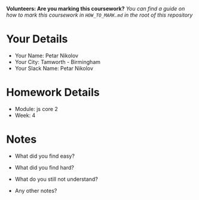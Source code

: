 <!--

The title for your pull request should be made in this format

CITY CLASS_NO - FIRST_NAME LAST_NAME - MODULE - WEEK_NO

For example,

London Class 7 - Chris Owen - HTML/CSS - Week 1

Please complete the details below this message

-->

**Volunteers: Are you marking this coursework?** _You can find a guide on how to mark this coursework in `HOW_TO_MARK.md` in the root of this repository_

# Your Details

- Your Name: Petar Nikolov
- Your City: Tamworth - Birmingham
- Your Slack Name: Petar Nikolov

# Homework Details

- Module: js core 2
- Week: 4

# Notes

- What did you find easy?

- What did you find hard?

- What do you still not understand?

- Any other notes?
